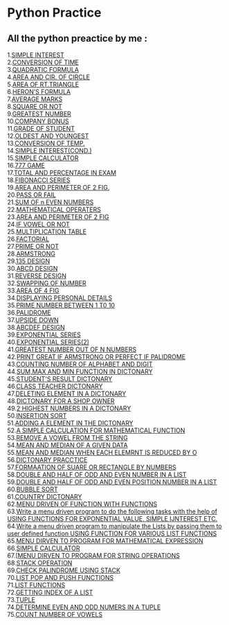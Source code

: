 # Python Practice
## All the python preactice by me :
1.[SIMPLE INTEREST](https://github.com/Saiyam-3005/python-practice/blob/e959e80f00f75c6dc2b7a6865b6aa17b77c8ccc1/code%2001.py)<br>
2.[CONVERSION OF TIME](https://github.com/Saiyam-3005/python-practice/blob/db015f9a25870dd29dc44b21b49d5536709340f7/code%2002.py)<br>
3.[QUADRATIC FORMULA](https://github.com/Saiyam-3005/python-practice/blob/8d25ae0ad39254fbcd036ec58694152994fb5007/code%2003.py)<br>
4.[AREA AND CIR. OF CIRCLE](https://github.com/Saiyam-3005/python-practice/blob/e74921c1288eeda992da8ab3e32d07dd7e103e46/code%2004.py)<br>
5.[AREA OF RT.TRIANGLE](https://github.com/Saiyam-3005/python-practice/blob/79596814dcabc818a2874d68e872b71c9272ae91/code%2005.py)<br>
6.[HERON’S FORMULA](https://github.com/Saiyam-3005/python-practice/blob/94560534042fd236c8ecd3547341bf28ad91d8ba/code%2006.py)<br>
7.[AVERAGE MARKS](https://github.com/Saiyam-3005/python-practice/blob/652dcfee6fd76dfb5a354e72b594d33a8fe92e2b/code%2007.py)<br>
8.[SQUARE OR NOT](https://github.com/Saiyam-3005/python-practice/blob/bad7076f0d821ce7f9576d68eef4c7fa326ffe5a/code%2008.py)<br>
9.[GREATEST NUMBER](https://github.com/Saiyam-3005/python-practice/blob/5d451cd74e84407b044902dbbdfb3ad129db1825/code%2009.py)<br>
10.[COMPANY BONUS](https://github.com/Saiyam-3005/python-practice/blob/ca16599432c2b68c2c44ca74005386aaa724e4d4/code%2010.py)<br>
11.[GRADE OF STUDENT](https://github.com/Saiyam-3005/python-practice/blob/ca16599432c2b68c2c44ca74005386aaa724e4d4/code%2011.py)<br>
12.[OLDEST AND YOUNGEST](https://github.com/Saiyam-3005/python-practice/blob/ca16599432c2b68c2c44ca74005386aaa724e4d4/code%2012.py)<br>
13.[CONVERSION OF TEMP.](https://github.com/Saiyam-3005/python-practice/blob/23952dba768553ed21ba7ba0f0b7de95121eedec/code%2013.py)<br>
14.[SIMPLE INTEREST(COND.)](https://github.com/Saiyam-3005/python-practice/blob/ca16599432c2b68c2c44ca74005386aaa724e4d4/code%2014.py)<br>
15.[SIMPLE CALCULATOR](https://github.com/Saiyam-3005/python-practice/blob/ca16599432c2b68c2c44ca74005386aaa724e4d4/code%2015.py)<br>
16.[777 GAME](https://github.com/Saiyam-3005/python-practice/blob/ca16599432c2b68c2c44ca74005386aaa724e4d4/code%2016.py)<br>
17.[TOTAL AND PERCENTAGE IN EXAM](https://github.com/Saiyam-3005/python-practice/blob/ca16599432c2b68c2c44ca74005386aaa724e4d4/code%2017.py)<br>
18.[FIBONACCI SERIES](https://github.com/Saiyam-3005/python-practice/blob/ca16599432c2b68c2c44ca74005386aaa724e4d4/code%2018.py)<br>
19.[AREA AND PERIMETER OF 2 FIG.](https://github.com/Saiyam-3005/python-practice/blob/ca16599432c2b68c2c44ca74005386aaa724e4d4/code%2019.py)<br>
20.[PASS OR FAIL](https://github.com/Saiyam-3005/python-practice/blob/ca16599432c2b68c2c44ca74005386aaa724e4d4/code%2020.py)<br>
21.[SUM OF n EVEN NUMBERS](https://github.com/Saiyam-3005/python-practice/blob/23952dba768553ed21ba7ba0f0b7de95121eedec/code%2021.py)<br>
22.[MATHEMATICAL OPERATERS](https://github.com/Saiyam-3005/python-practice/blob/23952dba768553ed21ba7ba0f0b7de95121eedec/code%2022.py)<br>
23.[AREA AND PERIMETER OF 2 FIG](https://github.com/Saiyam-3005/python-practice/blob/23952dba768553ed21ba7ba0f0b7de95121eedec/code%2023.py)<br>
24.[IF VOWEL OR NOT](https://github.com/Saiyam-3005/python-practice/blob/23952dba768553ed21ba7ba0f0b7de95121eedec/code%2024.py)<br>
25.[MULTIPLICATION TABLE](https://github.com/Saiyam-3005/python-practice/blob/23952dba768553ed21ba7ba0f0b7de95121eedec/code%2025.py)<br>
26.[FACTORIAL](https://github.com/Saiyam-3005/python-practice/blob/23952dba768553ed21ba7ba0f0b7de95121eedec/code%2026.py)<br>
27.[PRIME OR NOT](https://github.com/Saiyam-3005/python-practice/blob/23952dba768553ed21ba7ba0f0b7de95121eedec/code%2027.py)<br>
28.[ARMSTRONG](https://github.com/Saiyam-3005/python-practice/blob/23952dba768553ed21ba7ba0f0b7de95121eedec/code%2028.py)<br>
29.[135 DESIGN](https://github.com/Saiyam-3005/python-practice/blob/23952dba768553ed21ba7ba0f0b7de95121eedec/code%2029.py)<br>
30.[ABCD DESIGN](https://github.com/Saiyam-3005/python-practice/blob/23952dba768553ed21ba7ba0f0b7de95121eedec/code%2030.py)<br>
31.[REVERSE DESIGN](https://github.com/Saiyam-3005/python-practice/blob/23952dba768553ed21ba7ba0f0b7de95121eedec/code%2031.py)<br>
32.[SWAPPING OF NUMBER](https://github.com/Saiyam-3005/python-practice/blob/23952dba768553ed21ba7ba0f0b7de95121eedec/code%2032.py)<br>
33.[AREA OF 4 FIG](https://github.com/Saiyam-3005/python-practice/blob/23952dba768553ed21ba7ba0f0b7de95121eedec/code%2033.py)<br>
34.[DISPLAYING PERSONAL DETAILS](https://github.com/Saiyam-3005/python-practice/blob/23952dba768553ed21ba7ba0f0b7de95121eedec/code%2034.py)<br>
35.[PRIME NUMBER BETWEEN 1 T0 10 ](https://github.com/Saiyam-3005/python-practice/blob/23952dba768553ed21ba7ba0f0b7de95121eedec/code%2035.py)<br>
36.[PALIDROME](https://github.com/Saiyam-3005/python-practice/blob/23952dba768553ed21ba7ba0f0b7de95121eedec/code%2036.py)<br>
37.[UPSIDE DOWN](https://github.com/Saiyam-3005/python-practice/blob/23952dba768553ed21ba7ba0f0b7de95121eedec/code%2037.py)<br>
38.[ABCDEF DESIGN](https://github.com/Saiyam-3005/python-practice/blob/23952dba768553ed21ba7ba0f0b7de95121eedec/code%2038.py)<br>
39.[EXPONENTIAL SERIES](https://github.com/Saiyam-3005/python-practice/blob/23952dba768553ed21ba7ba0f0b7de95121eedec/code%2039.py)<br>
40.[EXPONENTIAL SERIES(2)](https://github.com/Saiyam-3005/python-practice/blob/23952dba768553ed21ba7ba0f0b7de95121eedec/code%2040.py)<br>
41.[GREATEST NUMBER OUT OF N NUMBERS](https://github.com/Saiyam-3005/python-practice/blob/23952dba768553ed21ba7ba0f0b7de95121eedec/code%2041.py)<br>
42.[PRINT GREAT IF ARMSTRONG OR PERFECT IF PALIDROME](https://github.com/Saiyam-3005/python-practice/blob/23952dba768553ed21ba7ba0f0b7de95121eedec/code%2042.py)<br>
43.[COUNTING NUMBER OF ALPHABET AND DIGIT](https://github.com/Saiyam-3005/python-practice/blob/23952dba768553ed21ba7ba0f0b7de95121eedec/code%2043.py)<br>
44.[SUM,MAX AND MIN FUNCTION IN DICTONARY](https://github.com/Saiyam-3005/python-practice/blob/23952dba768553ed21ba7ba0f0b7de95121eedec/code%2044.py)<br>
45.[STUDENT'S RESULT DICTONARY](https://github.com/Saiyam-3005/python-practice/blob/23952dba768553ed21ba7ba0f0b7de95121eedec/code%2045.py)<br>
46.[CLASS TEACHER DICTONARY](https://github.com/Saiyam-3005/python-practice/blob/23952dba768553ed21ba7ba0f0b7de95121eedec/code%2046.py)<br>
47.[DELETING ELEMENT IN A DICTONARY](https://github.com/Saiyam-3005/python-practice/blob/23952dba768553ed21ba7ba0f0b7de95121eedec/code%2047.py)<br>
48.[DICTONARY FOR A SHOP OWNER](https://github.com/Saiyam-3005/python-practice/blob/23952dba768553ed21ba7ba0f0b7de95121eedec/code%2048.py)<br>
49.[2 HIGHEST NUMBERS IN A DICTONARY](https://github.com/Saiyam-3005/python-practice/blob/23952dba768553ed21ba7ba0f0b7de95121eedec/code%2049.py)<br>
50.[INSERTION SORT](https://github.com/Saiyam-3005/python-practice/blob/23952dba768553ed21ba7ba0f0b7de95121eedec/code%2050.py)<br>
51.[ADDING  A ELEMENT IN THE DICTONARY](https://github.com/Saiyam-3005/python-practice/blob/23952dba768553ed21ba7ba0f0b7de95121eedec/code%2051.py)<br>
52.[A SIMPLE CALCULATION FOR MATHEMATICAL FUNCTION](https://github.com/Saiyam-3005/python-practice/blob/23952dba768553ed21ba7ba0f0b7de95121eedec/code%2052.py) <br>
53.[REMOVE A VOWEL FROM THE STRING](https://github.com/Saiyam-3005/python-practice/blob/23952dba768553ed21ba7ba0f0b7de95121eedec/code%2053.py)<br>
54.[MEAN AND MEDIAN OF A GIVEN DATA](https://github.com/Saiyam-3005/python-practice/blob/23952dba768553ed21ba7ba0f0b7de95121eedec/code%2054.py)<br>
55.[MEAN AND MEDIAN WHEN EACH ELEMRNT IS REDUCED BY O](https://github.com/Saiyam-3005/python-practice/blob/23952dba768553ed21ba7ba0f0b7de95121eedec/code%2055.py)<br>
56.[DICTONARY PRACCTICE](https://github.com/Saiyam-3005/python-practice/blob/23952dba768553ed21ba7ba0f0b7de95121eedec/code%2056.py)<br>
57.[FORMAATION OF SUARE OR RECTANGLE BY NUMBERS](https://github.com/Saiyam-3005/python-practice/blob/23952dba768553ed21ba7ba0f0b7de95121eedec/code%2057.py)<br>
58.[DOUBLE AND HALF OF ODD AND EVEN NUMBER IN A LIST](https://github.com/Saiyam-3005/python-practice/blob/d6cdf0e9f11a3948d2d6aa36e6b7f2138ae51007/code%2058.py)<br>
59.[DOUBLE AND HALF OF ODD AND EVEN POSITION NUMBER IN A LIST](https://github.com/Saiyam-3005/python-practice/blob/d6cdf0e9f11a3948d2d6aa36e6b7f2138ae51007/code%2059.py)<br>
60.[BUBBLE SORT](https://github.com/Saiyam-3005/python-practice/blob/d6cdf0e9f11a3948d2d6aa36e6b7f2138ae51007/code%2060.py)<br>
61.[COUNTRY DICTONARY](https://github.com/Saiyam-3005/python-practice/blob/7c66ae485654162d93aa7b62ea853d1d67d93575/code%2061.py)<br>
62.[MENU DRIVEN OF FUNCTION WITH FUNCTIONS](https://github.com/Saiyam-3005/python-practice/blob/7c66ae485654162d93aa7b62ea853d1d67d93575/code%2062.py)<br>
63.[Write a menu driven program to do the following tasks with the help of USING FUNCTIONS FOR EXPONENTIAL VALUE, SIMPLE IJNTEREST ETC.](https://github.com/Saiyam-3005/python-practice/blob/7c66ae485654162d93aa7b62ea853d1d67d93575/code%2063.py)<br>
64.[Write a menu driven program to manipulate the Lists by passing them to user defined function USING FUNCTION FOR VARIOUS LIST FUNCTIONS](https://github.com/Saiyam-3005/python-practice/blob/7c66ae485654162d93aa7b62ea853d1d67d93575/code%2064.py)<br>
65.[MENU DIRVEN TO PROGRAM FOR MATHEMATICAL EXPRESSION](https://github.com/Saiyam-3005/python-practice/blob/7c66ae485654162d93aa7b62ea853d1d67d93575/code%2065.py)<br>
66.[SIMPLE CALCULATOR](https://github.com/Saiyam-3005/python-practice/blob/7c66ae485654162d93aa7b62ea853d1d67d93575/code%2066.py)<br>
67.[[MENU DIRVEN TO PROGRAM FOR STRING OPERATIONS](https://github.com/Saiyam-3005/python-practice/blob/7c66ae485654162d93aa7b62ea853d1d67d93575/code%2067.py)<br>
68.[STACK OPERATION](https://github.com/Saiyam-3005/Python-Practice-Basic-/blob/9b71ee2f1dcf28e9158de8aa6b07ab986ee17e9d/STACK1.py)<br>
69.[CHECK PALINDROME USING STACK](https://github.com/Saiyam-3005/Python-Practice-Basic-/blob/9b71ee2f1dcf28e9158de8aa6b07ab986ee17e9d/STACK3_palin.py)<br>
70.[LIST POP AND PUSH FUNCTIONS](https://github.com/Saiyam-3005/Python-Practice-Basic-/blob/9b71ee2f1dcf28e9158de8aa6b07ab986ee17e9d/stack.py)<br>
71.[LIST FUNCTIONS ](https://github.com/Saiyam-3005/Python-Practice-Basic-/blob/9b71ee2f1dcf28e9158de8aa6b07ab986ee17e9d/sa.py)<br>
72.[GETTING INDEX OF A LIST](https://github.com/Saiyam-3005/Python-Practice-Basic-/blob/9b71ee2f1dcf28e9158de8aa6b07ab986ee17e9d/list1.py)<br>
73.[TUPLE](https://github.com/Saiyam-3005/Python-Practice-Basic-/blob/9b71ee2f1dcf28e9158de8aa6b07ab986ee17e9d/f3.py)<br>
74.[DETERMINE EVEN AND ODD NUMERS IN A TUPLE](https://github.com/Saiyam-3005/Python-Practice-Basic-/blob/9b71ee2f1dcf28e9158de8aa6b07ab986ee17e9d/f2.py)<br>
75.[COUNT NUMBER OF VOWELS](https://github.com/Saiyam-3005/Python-Practice-Basic-/blob/9b71ee2f1dcf28e9158de8aa6b07ab986ee17e9d/code%2068.py)<br>
